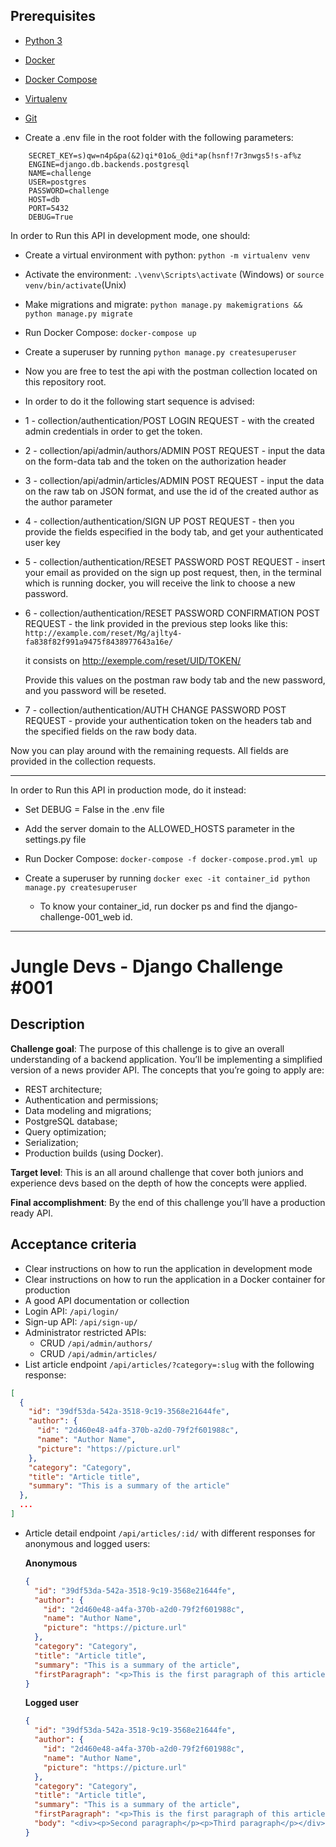 ## Prerequisites

- [Python 3](https://www.python.org)
- [Docker](https://www.docker.com)
- [Docker Compose](https://docs.docker.com/compose/)
- [Virtualenv](https://github.com/pypa/virtualenv/)
- [Git](https://git-scm.com/)



- Create a .env file in the root folder with the following parameters:
```  
    SECRET_KEY=s)qw=n4p&pa(&2)qi*01o&_@di*ap(hsnf!7r3nwgs5!s-af%z
    ENGINE=django.db.backends.postgresql
    NAME=challenge
    USER=postgres
    PASSWORD=challenge
    HOST=db
    PORT=5432
    DEBUG=True
```
In order to Run this API in development mode, one should:

- Create a virtual environment with python:
    `python -m virtualenv venv`

- Activate the environment:
    `.\venv\Scripts\activate` (Windows) or
    `source venv/bin/activate`(Unix)

- Make migrations and migrate:
    `python manage.py makemigrations && python manage.py migrate`

- Run Docker Compose:
    `docker-compose up`

- Create a superuser by running 
    `python manage.py createsuperuser`

- Now you are free to test the api with the postman collection located on this repository root.

- In order to do it the following start sequence is advised:

- 1 - collection/authentication/POST LOGIN REQUEST - with the created admin credentials
in order to get the token.

- 2 - collection/api/admin/authors/ADMIN POST REQUEST - input the data on the form-data tab
and the token on the authorization header

- 3 - collection/api/admin/articles/ADMIN POST REQUEST - input the data on the raw tab on JSON format,
and use the id of the created author as the author parameter

- 4 - collection/authentication/SIGN UP POST REQUEST - then you provide the fields especified in the body tab,
and get your authenticated user key

- 5 - collection/authentication/RESET PASSWORD POST REQUEST - insert your email as provided on the sign up post request,
then, in the terminal which is running docker, you will receive the link to choose a new password.

- 6 - collection/authentication/RESET PASSWORD CONFIRMATION POST REQUEST - the link provided in the previous step
looks like this:
    `http://example.com/reset/Mg/ajlty4-fa838f82f991a9475f8438977643a16e/`
      
     it consists on http://exemple.com/reset/UID/TOKEN/

     Provide this values on the postman raw body tab and the new password, and you password will be reseted.

- 7 - collection/authentication/AUTH CHANGE PASSWORD POST REQUEST - provide your authentication token on the headers tab
and the specified fields on the raw body data.

Now you can play around with the remaining requests. All fields are provided in the collection requests.

*************************************************************************************************************************

In order to Run this API in production mode, do it instead:

- Set DEBUG = False in the .env file

- Add the server domain to the ALLOWED_HOSTS parameter in the settings.py file

- Run Docker Compose:
    `docker-compose -f docker-compose.prod.yml up`

- Create a superuser by running 
    `docker exec -it container_id python manage.py createsuperuser`
    - To know your container_id, run docker ps and find the django-challenge-001_web id.


**************************************************************************************************************************

# Jungle Devs - Django Challenge #001

## Description

**Challenge goal**: The purpose of this challenge is to give an overall understanding of a backend application. You’ll be implementing a simplified version of a news provider API. The concepts that you’re going to apply are:

- REST architecture;
- Authentication and permissions;
- Data modeling and migrations;
- PostgreSQL database;
- Query optimization;
- Serialization;
- Production builds (using Docker).

**Target level**: This is an all around challenge that cover both juniors and experience devs based on the depth of how the concepts were applied.

**Final accomplishment**: By the end of this challenge you’ll have a production ready API.

## Acceptance criteria

- Clear instructions on how to run the application in development mode
- Clear instructions on how to run the application in a Docker container for production
- A good API documentation or collection
- Login API: `/api/login/`
- Sign-up API: `/api/sign-up/`
- Administrator restricted APIs:
  - CRUD `/api/admin/authors/`
  - CRUD `/api/admin/articles/`
- List article endpoint `/api/articles/?category=:slug` with the following response:
```json
[
  {
    "id": "39df53da-542a-3518-9c19-3568e21644fe",
    "author": {
      "id": "2d460e48-a4fa-370b-a2d0-79f2f601988c",
      "name": "Author Name",
      "picture": "https://picture.url"
    },
    "category": "Category",
    "title": "Article title",
    "summary": "This is a summary of the article"
  },
  ...
]
```
- Article detail endpoint `/api/articles/:id/` with different responses for anonymous and logged users:

    **Anonymous**
    ```json
    {
      "id": "39df53da-542a-3518-9c19-3568e21644fe",
      "author": {
        "id": "2d460e48-a4fa-370b-a2d0-79f2f601988c",
        "name": "Author Name",
        "picture": "https://picture.url"
      },
      "category": "Category",
      "title": "Article title",
      "summary": "This is a summary of the article",
      "firstParagraph": "<p>This is the first paragraph of this article</p>"
    }
    ```

    **Logged user**
    ```json
    {
      "id": "39df53da-542a-3518-9c19-3568e21644fe",
      "author": {
        "id": "2d460e48-a4fa-370b-a2d0-79f2f601988c",
        "name": "Author Name",
        "picture": "https://picture.url"
      },
      "category": "Category",
      "title": "Article title",
      "summary": "This is a summary of the article",
      "firstParagraph": "<p>This is the first paragraph of this article</p>",
      "body": "<div><p>Second paragraph</p><p>Third paragraph</p></div>"
    }
    ```
